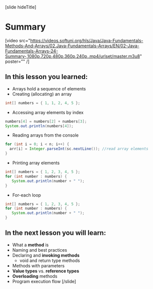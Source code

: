 
[slide hideTitle]
# Summary

[video src="https://videos.softuni.org/hls/Java/Java-Fundamentals-Methods-And-Arrays/02.Java-Fundamentals-Arrays/EN/02-Java-Fundamentals-Arrays-24-Summary-,1080p,720p,480p,360p,240p,.mp4/urlset/master.m3u8" poster="" /]

## In this lesson you learned:
- Arrays hold a sequence of elements 
- Creating (allocating) an array

```java
int[] numbers = { 1, 1, 2, 4, 5 };
```
- Accessing array elements by index

```java
numbers[4] = numbers[2] + numbers[3];
System.out.println(numbers[4]);
```

- Reading arrays from the console

```java
for (int i = 0; i < n; i++) {
  arr[i] = Integer.parseInt(sc.nextLine()); //read array elements
}
```
- Printing array elements

```java
int[] numbers = { 1, 2, 3, 4, 5 };
for (int number : numbers) {
   System.out.println(number + " ");
}
```

- For-each loop

```Java
int[] numbers = { 1, 2, 3, 4, 5 };
for (int number : numbers) {
   System.out.println(number + " ");
}
```

## In the next lesson you will learn:
- What a **method** is
- Naming and best practices
- Declaring and **invoking methods**
  - void and return type methods
- Methods with parameters
- **Value types** vs. **reference types**
- **Overloading** methods
- Program execution flow
[/slide]


